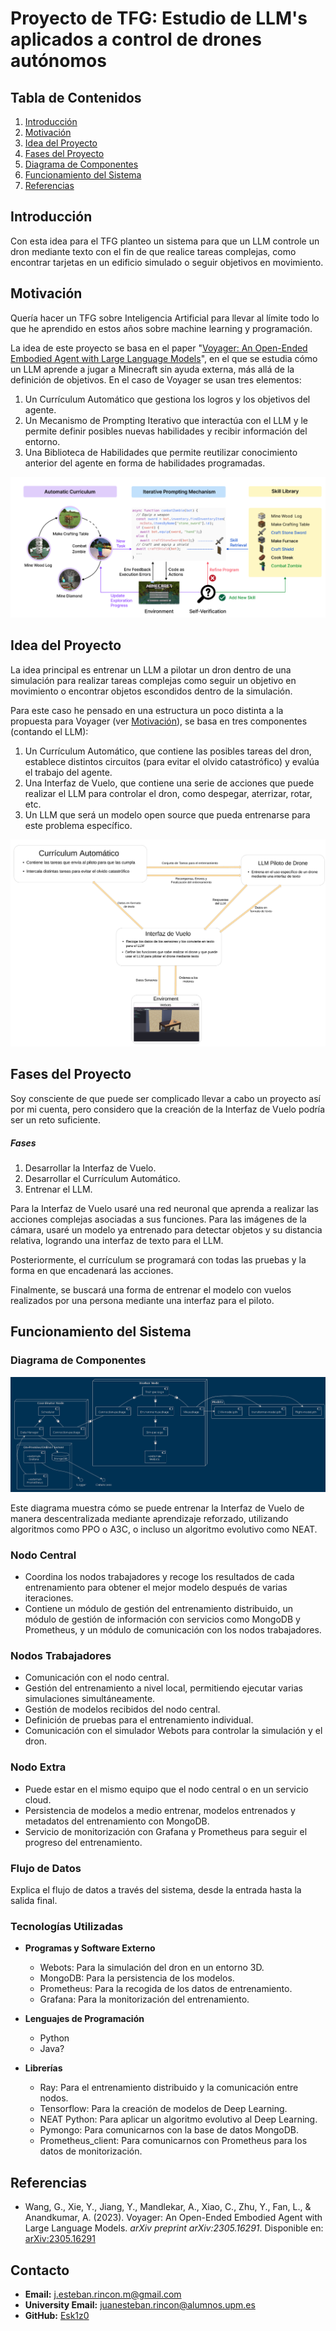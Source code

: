 # Proyecto de TFG: Estudio de LLM's aplicados a control de drones autónomos

## Tabla de Contenidos
1. [Introducción](#introducción)
2. [Motivación](#motivación)
3. [Idea del Proyecto](#idea-del-proyecto)
4. [Fases del Proyecto](#fases-del-proyecto)
5. [Diagrama de Componentes](#diagrama-de-componentes)
6. [Funcionamiento del Sistema](#funcionamiento-del-sistema)
7. [Referencias](#referencias)

## Introducción

Con esta idea para el TFG planteo un sistema para que un LLM controle un dron mediante texto con el fin de que realice 
tareas complejas, como encontrar tarjetas en un edificio simulado o seguir objetivos en movimiento.

## Motivación

Quería hacer un TFG sobre Inteligencia Artificial para llevar al límite todo lo que he aprendido en estos años sobre 
machine learning y programación.

La idea de este proyecto se basa en el paper 
"[Voyager: An Open-Ended Embodied Agent with Large Language Models](https://voyager.minedojo.org/)", en el que se 
estudia cómo un LLM aprende a jugar a Minecraft sin ayuda externa, más allá de la definición de objetivos. 
En el caso de Voyager se usan tres elementos:
1. Un Currículum Automático que gestiona los logros y los objetivos del agente.
2. Un Mecanismo de Prompting Iterativo que interactúa con el LLM y le permite definir posibles nuevas habilidades y recibir información del entorno.
3. Una Biblioteca de Habilidades que permite reutilizar conocimiento anterior del agente en forma de habilidades programadas.

![Componentes de Voyager](docs/images/Voyager_Components.png)

## Idea del Proyecto

La idea principal es entrenar un LLM a pilotar un dron dentro de una simulación para realizar tareas complejas como 
seguir un objetivo en movimiento o encontrar objetos escondidos dentro de la simulación.

Para este caso he pensado en una estructura un poco distinta a la propuesta para Voyager (ver [Motivación](#motivación)), 
se basa en tres componentes (contando el LLM):
1. Un Currículum Automático, que contiene las posibles tareas del dron, establece distintos circuitos (para evitar el olvido catastrófico) y evalúa el trabajo del agente.
2. Una Interfaz de Vuelo, que contiene una serie de acciones que puede realizar el LLM para controlar el dron, como despegar, aterrizar, rotar, etc.
3. Un LLM que será un modelo open source que pueda entrenarse para este problema específico.

![Componentes Drone TFG](docs/images/Drone_Components.png)

## Fases del Proyecto

Soy consciente de que puede ser complicado llevar a cabo un proyecto así por mi cuenta, pero considero que la creación 
de la Interfaz de Vuelo podría ser un reto suficiente.

##### Fases
1. Desarrollar la Interfaz de Vuelo.
2. Desarrollar el Currículum Automático.
3. Entrenar el LLM.


Para la Interfaz de Vuelo usaré una red neuronal que aprenda a realizar las acciones complejas asociadas a sus funciones. 
Para las imágenes de la cámara, usaré un modelo ya entrenado para detectar objetos y su distancia relativa, 
logrando una interfaz de texto para el LLM.

Posteriormente, el currículum se programará con todas las pruebas y 
la forma en que encadenará las acciones. 

Finalmente, se buscará una forma de entrenar el modelo con vuelos realizados 
por una persona mediante una interfaz para el piloto.

## Funcionamiento del Sistema
### Diagrama de Componentes

![Component Diagram](docs/images/component_diagram.png)

Este diagrama muestra cómo se puede entrenar la Interfaz de Vuelo de manera descentralizada mediante aprendizaje 
reforzado, utilizando algoritmos como PPO o A3C, o incluso un algoritmo evolutivo como NEAT.


### Nodo Central

- Coordina los nodos trabajadores y recoge los resultados de cada entrenamiento para obtener el mejor modelo después de varias iteraciones.
- Contiene un módulo de gestión del entrenamiento distribuido, un módulo de gestión de información con servicios como MongoDB y Prometheus, y un módulo de comunicación con los nodos trabajadores.

### Nodos Trabajadores

- Comunicación con el nodo central.
- Gestión del entrenamiento a nivel local, permitiendo ejecutar varias simulaciones simultáneamente.
- Gestión de modelos recibidos del nodo central.
- Definición de pruebas para el entrenamiento individual.
- Comunicación con el simulador Webots para controlar la simulación y el dron.

### Nodo Extra

- Puede estar en el mismo equipo que el nodo central o en un servicio cloud.
- Persistencia de modelos a medio entrenar, modelos entrenados y metadatos del entrenamiento con MongoDB.
- Servicio de monitorización con Grafana y Prometheus para seguir el progreso del entrenamiento.

### Flujo de Datos

Explica el flujo de datos a través del sistema, desde la entrada hasta la salida final.

### Tecnologías Utilizadas

- **Programas y Software Externo**
  - Webots: Para la simulación del dron en un entorno 3D.
  - MongoDB: Para la persistencia de los modelos.
  - Prometheus: Para la recogida de los datos de entrenamiento.
  - Grafana: Para la monitorización del entrenamiento. 

- **Lenguajes de Programación**
  - Python
  - Java?

- **Librerías**
  - Ray: Para el entrenamiento distribuido y la comunicación entre nodos.
  - Tensorflow: Para la creación de modelos de Deep Learning.
  - NEAT Python: Para aplicar un algoritmo evolutivo al Deep Learning.
  - Pymongo: Para comunicarnos con la base de datos MongoDB.
  - Prometheus_client: Para comunicarnos con Prometheus para los datos de monitorización. 

## Referencias

- Wang, G., Xie, Y., Jiang, Y., Mandlekar, A., Xiao, C., Zhu, Y., Fan, L., & Anandkumar, A. (2023). 
 Voyager: An Open-Ended Embodied Agent with Large Language Models. *arXiv preprint arXiv:2305.16291*. 
Disponible en: [arXiv:2305.16291](https://arxiv.org/abs/2305.16291)

## Contacto

- **Email:** j.esteban.rincon.m@gmail.com
- **University Email:** juanesteban.rincon@alumnos.upm.es
- **GitHub:** [Esk1z0](https://github.com/Esk1z0)
